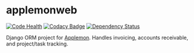 # applemonweb

[![Code Health](https://landscape.io/github/daradib/applemonweb/master/landscape.svg?style=flat)](https://landscape.io/github/daradib/applemonweb/master)
[![Codacy Badge](https://api.codacy.com/project/badge/Grade/0185fe71601d465b9dea07709f2ddeb4)](https://www.codacy.com/app/dara/applemonweb)
[![Dependency Status](https://www.versioneye.com/user/projects/57e021b56dfcd00042a4ed83/badge.svg?style=flat-square)](https://www.versioneye.com/user/projects/57e021b56dfcd00042a4ed83)

Django ORM project for [Applemon](https://applemon.com).
Handles invoicing, accounts receivable, and project/task tracking.
